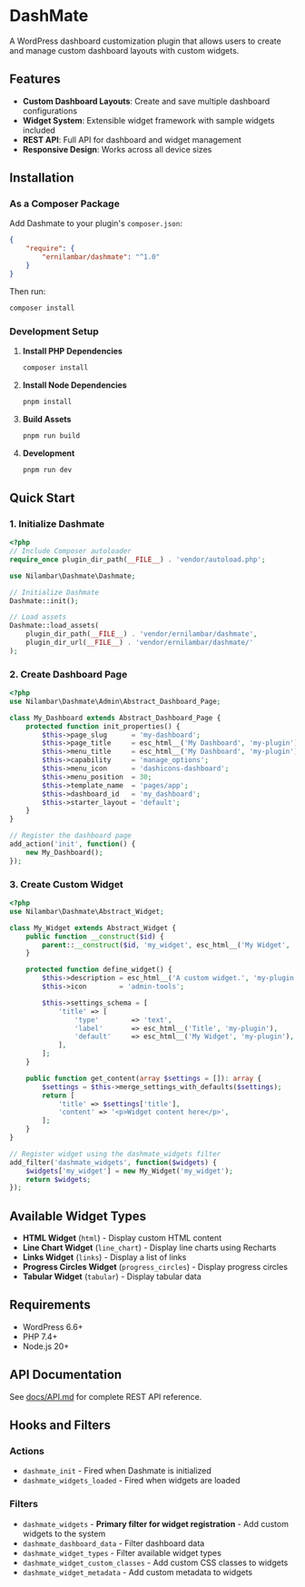 # DashMate

A WordPress dashboard customization plugin that allows users to create and manage custom dashboard layouts with custom widgets.

## Features

- **Custom Dashboard Layouts**: Create and save multiple dashboard configurations
- **Widget System**: Extensible widget framework with sample widgets included
- **REST API**: Full API for dashboard and widget management
- **Responsive Design**: Works across all device sizes

## Installation

### As a Composer Package

Add Dashmate to your plugin's `composer.json`:

```json
{
    "require": {
        "ernilambar/dashmate": "^1.0"
    }
}
```

Then run:
```bash
composer install
```

### Development Setup

1. **Install PHP Dependencies**
   ```bash
   composer install
   ```

2. **Install Node Dependencies**
   ```bash
   pnpm install
   ```

3. **Build Assets**
   ```bash
   pnpm run build
   ```

4. **Development**
   ```bash
   pnpm run dev
   ```

## Quick Start

### 1. Initialize Dashmate

```php
<?php
// Include Composer autoloader
require_once plugin_dir_path(__FILE__) . 'vendor/autoload.php';

use Nilambar\Dashmate\Dashmate;

// Initialize Dashmate
Dashmate::init();

// Load assets
Dashmate::load_assets(
    plugin_dir_path(__FILE__) . 'vendor/ernilambar/dashmate',
    plugin_dir_url(__FILE__) . 'vendor/ernilambar/dashmate/'
);
```

### 2. Create Dashboard Page

```php
<?php
use Nilambar\Dashmate\Admin\Abstract_Dashboard_Page;

class My_Dashboard extends Abstract_Dashboard_Page {
    protected function init_properties() {
        $this->page_slug      = 'my-dashboard';
        $this->page_title     = esc_html__('My Dashboard', 'my-plugin');
        $this->menu_title     = esc_html__('My Dashboard', 'my-plugin');
        $this->capability     = 'manage_options';
        $this->menu_icon      = 'dashicons-dashboard';
        $this->menu_position  = 30;
        $this->template_name  = 'pages/app';
        $this->dashboard_id   = 'my_dashboard';
        $this->starter_layout = 'default';
    }
}

// Register the dashboard page
add_action('init', function() {
    new My_Dashboard();
});
```

### 3. Create Custom Widget

```php
<?php
use Nilambar\Dashmate\Abstract_Widget;

class My_Widget extends Abstract_Widget {
    public function __construct($id) {
        parent::__construct($id, 'my_widget', esc_html__('My Widget', 'my-plugin'));
    }

    protected function define_widget() {
        $this->description = esc_html__('A custom widget.', 'my-plugin');
        $this->icon        = 'admin-tools';

        $this->settings_schema = [
            'title' => [
                'type'        => 'text',
                'label'       => esc_html__('Title', 'my-plugin'),
                'default'     => esc_html__('My Widget', 'my-plugin'),
            ],
        ];
    }

    public function get_content(array $settings = []): array {
        $settings = $this->merge_settings_with_defaults($settings);
        return [
            'title' => $settings['title'],
            'content' => '<p>Widget content here</p>',
        ];
    }
}

// Register widget using the dashmate_widgets filter
add_filter('dashmate_widgets', function($widgets) {
    $widgets['my_widget'] = new My_Widget('my_widget');
    return $widgets;
});
```

## Available Widget Types

- **HTML Widget** (`html`) - Display custom HTML content
- **Line Chart Widget** (`line_chart`) - Display line charts using Recharts
- **Links Widget** (`links`) - Display a list of links
- **Progress Circles Widget** (`progress_circles`) - Display progress circles
- **Tabular Widget** (`tabular`) - Display tabular data

## Requirements

- WordPress 6.6+
- PHP 7.4+
- Node.js 20+

## API Documentation

See [docs/API.md](docs/API.md) for complete REST API reference.

## Hooks and Filters

### Actions
- `dashmate_init` - Fired when Dashmate is initialized
- `dashmate_widgets_loaded` - Fired when widgets are loaded

### Filters
- `dashmate_widgets` - **Primary filter for widget registration** - Add custom widgets to the system
- `dashmate_dashboard_data` - Filter dashboard data
- `dashmate_widget_types` - Filter available widget types
- `dashmate_widget_custom_classes` - Add custom CSS classes to widgets
- `dashmate_widget_metadata` - Add custom metadata to widgets
